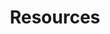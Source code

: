 ---
title: Resources
title_meta: "Resources for Akamai Global Load Balancers"
description: "Resources and other information related to the Global Load Balancer."
tab_group_main:
    weight: 40
---